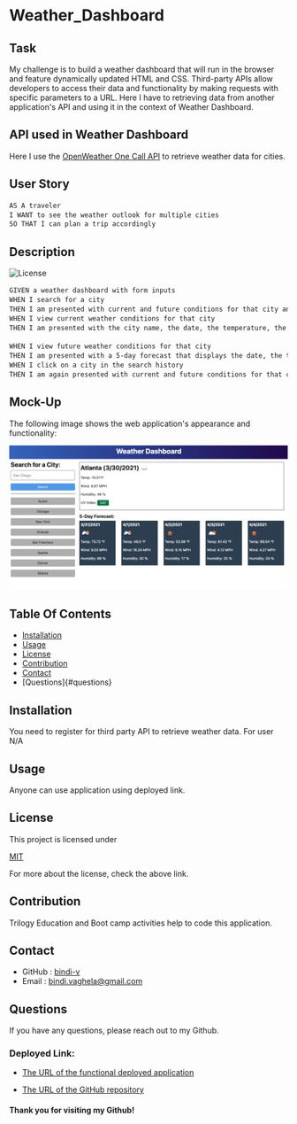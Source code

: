# Weather_Dashboard

## Task

My challenge is to build a weather dashboard that will run in the browser and feature dynamically updated HTML and CSS. Third-party APIs allow developers to access their data and functionality by making requests with specific parameters to a URL. Here I have to retrieving data from another application's API and using it in the context of Weather Dashboard.

## API used in Weather Dashboard

Here I use the [OpenWeather One Call API](https://openweathermap.org/api/one-call-api) to retrieve weather data for cities.

## User Story

```md
AS A traveler
I WANT to see the weather outlook for multiple cities
SO THAT I can plan a trip accordingly
```

## Description

 ![License](https://img.shields.io/badge/License-MIT-yellow)

```md
GIVEN a weather dashboard with form inputs
WHEN I search for a city
THEN I am presented with current and future conditions for that city and that city is added to the search history
WHEN I view current weather conditions for that city
THEN I am presented with the city name, the date, the temperature, the humidity, the wind speed

WHEN I view future weather conditions for that city
THEN I am presented with a 5-day forecast that displays the date, the temperature, the wind speed, and the humidity
WHEN I click on a city in the search history
THEN I am again presented with current and future conditions for that city
```
## Mock-Up

The following image shows the web application's appearance and functionality:

![The weather app includes a search option, a list of cities, and a five-day forecast and current weather conditions for Atlanta.](./Assets/WeatherDashboard-demo.png)

## Table Of Contents

- [Installation](#installation)
- [Usage](#usage)
- [License](#license)
- [Contribution](#contribution)
- [Contact](#contact)
- [Questions]{#questions}

## Installation 

You need to register for third party API to retrieve weather data.
For user N/A

## Usage

Anyone can use application using deployed link.

## License

This project is licensed under
 
[MIT](https://opensource.org/licenses/MIT)

For more about the license, check the above link.

## Contribution

Trilogy Education and Boot camp activities help to code this application.

## Contact

* GitHub : [bindi-v](https://github.com/bindi-v)
* Email : bindi.vaghela@gmail.com

## Questions

If you have any questions, please reach out to my Github.

### Deployed Link:

* [The URL of the functional deployed application](https://bindi-v.github.io/Weather_Dashboard/)

* [The URL of the GitHub repository](https://github.com/bindi-v/Weather_Dashboard)

#### Thank you for visiting my Github!